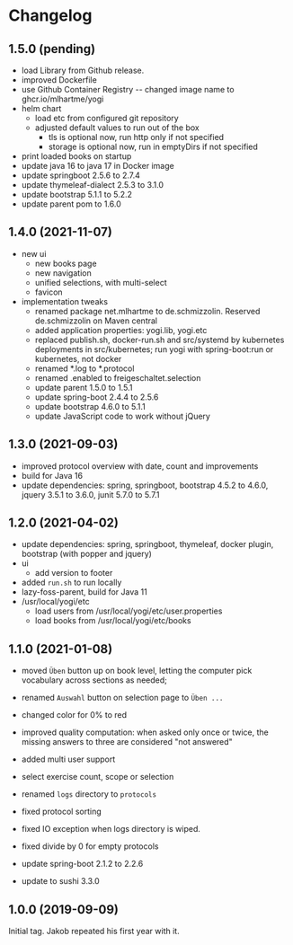 # Changelog

## 1.5.0 (pending)

* load Library from Github release.
* improved Dockerfile
* use Github Container Registry -- changed image name to ghcr.io/mlhartme/yogi
* helm chart
  * load etc from configured git repository
  * adjusted default values to run out of the box
    * tls is optional now, run http only if not specified
    * storage is optional now, run in emptyDirs if not specified
* print loaded books on startup
* update java 16 to java 17 in Docker image
* update springboot 2.5.6 to 2.7.4
* update thymeleaf-dialect 2.5.3 to 3.1.0
* update bootstrap 5.1.1 to 5.2.2
* update parent pom to 1.6.0


## 1.4.0 (2021-11-07)

* new ui
  * new books page
  * new navigation
  * unified selections, with multi-select
  * favicon
* implementation tweaks
  * renamed package net.mlhartme to de.schmizzolin. Reserved de.schmizzolin on Maven central
  * added application properties: yogi.lib, yogi.etc
  * replaced publish.sh, docker-run.sh and src/systemd by kubernetes deployments in src/kubernetes;
    run yogi with spring-boot:run or kubernetes, not docker
  * renamed *.log to *.protocol
  * renamed .enabled to freigeschaltet.selection
  * update parent 1.5.0 to 1.5.1
  * update spring-boot 2.4.4 to 2.5.6
  * update bootstrap 4.6.0 to 5.1.1
  * update JavaScript code to work without jQuery


## 1.3.0 (2021-09-03)

* improved protocol overview with date, count and improvements
* build for Java 16
* update dependencies: spring, springboot, bootstrap 4.5.2 to 4.6.0, jquery 3.5.1 to 3.6.0, junit 5.7.0 to 5.7.1


## 1.2.0 (2021-04-02)

* update dependencies: spring, springboot, thymeleaf, docker plugin, bootstrap (with popper and jquery)
* ui 
  * add version to footer
* added `run.sh` to run locally
* lazy-foss-parent, build for Java 11
* /usr/local/yogi/etc
  * load users from /usr/local/yogi/etc/user.properties
  * load books from /usr/local/yogi/etc/books


## 1.1.0 (2021-01-08)

* moved `Üben` button up on book level, letting the computer pick vocabulary across sections as needed;
* renamed `Auswahl` button on selection page to `Üben ...`
* changed color for 0% to red
* improved quality computation: when asked only once or twice, the missing answers to three are considered "not answered"
* added multi user support
* select exercise count, scope or selection

* renamed `logs` directory to `protocols`
* fixed protocol sorting
* fixed IO exception when logs directory is wiped.
* fixed divide by 0 for empty protocols

* update spring-boot 2.1.2 to 2.2.6
* update to sushi 3.3.0


## 1.0.0 (2019-09-09)

Initial tag. Jakob repeated his first year with it.
